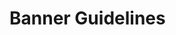 <!-- TITLE: Banner Guidelines -->
<!-- SUBTITLE: A quick summary of Banner Guidelines -->

# Banner Guidelines